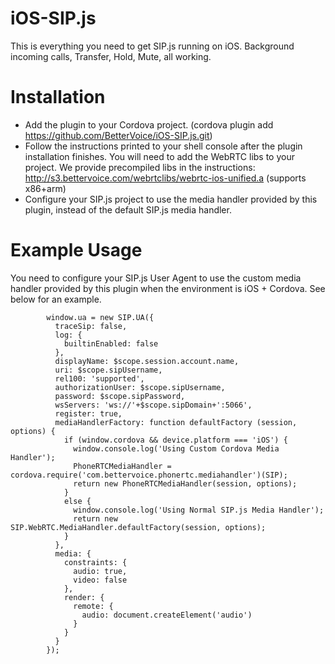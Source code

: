 # iOS-SIP.js
This is everything you need to get SIP.js running on iOS. Background incoming calls, Transfer, Hold, Mute, all working.

# Installation

 - Add the plugin to your Cordova project. (cordova plugin add https://github.com/BetterVoice/iOS-SIP.js.git)
 - Follow the instructions printed to your shell console after the plugin installation finishes. You will need to add the WebRTC libs to your project. We provide precompiled libs in the instructions: http://s3.bettervoice.com/webrtclibs/webrtc-ios-unified.a (supports x86+arm)
 - Configure your SIP.js project to use the media handler provided by this plugin, instead of the default SIP.js media handler.
 
# Example Usage

You need to configure your SIP.js User Agent to use the custom media handler provided by this plugin when the environment is iOS + Cordova. See below for an example.

```
        window.ua = new SIP.UA({
          traceSip: false,
          log: {
            builtinEnabled: false
          },
          displayName: $scope.session.account.name,
          uri: $scope.sipUsername,
          rel100: 'supported',
          authorizationUser: $scope.sipUsername,
          password: $scope.sipPassword,
          wsServers: 'ws://'+$scope.sipDomain+':5066',
          register: true,
          mediaHandlerFactory: function defaultFactory (session, options) {        
            if (window.cordova && device.platform === 'iOS') {
              window.console.log('Using Custom Cordova Media Handler');
              PhoneRTCMediaHandler = cordova.require('com.bettervoice.phonertc.mediahandler')(SIP);
              return new PhoneRTCMediaHandler(session, options);
            }
            else {
              window.console.log('Using Normal SIP.js Media Handler');
              return new SIP.WebRTC.MediaHandler.defaultFactory(session, options);
            }        
          },
          media: {
            constraints: {
              audio: true,
              video: false
            },
            render: {
              remote: {
                audio: document.createElement('audio')
              }
            }
          }
        });
```
